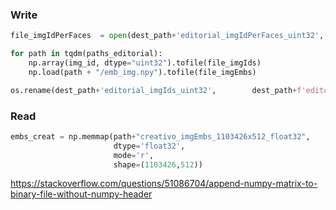 

### Write
```python
file_imgIdPerFaces  = open(dest_path+'editorial_imgIdPerFaces_uint32', mode='wb')

for path in tqdm(paths_editorial):
    np.array(img_id, dtype="uint32").tofile(file_imgIds)
    np.load(path + "/emb_img.npy").tofile(file_imgEmbs)

os.rename(dest_path+'editorial_imgIds_uint32',        dest_path+f'editorial_imgIds_{num_total_imgs}_uint32')
```

### Read

```python
embs_creat = np.memmap(path+"creativo_imgEmbs_1103426x512_float32",
	                   dtype='float32',
	                   mode='r',
	                   shape=(1103426,512))
```


https://stackoverflow.com/questions/51086704/append-numpy-matrix-to-binary-file-without-numpy-header
